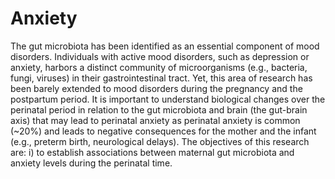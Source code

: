 # Anxiety

The gut microbiota has been identified as an essential component of mood disorders. Individuals
with active mood disorders, such as depression or anxiety, harbors a distinct community of
microorganisms (e.g., bacteria, fungi, viruses) in their gastrointestinal tract. Yet, this area of
research has been barely extended to mood disorders during the pregnancy and the postpartum
period. It is important to understand biological changes over the perinatal period in relation to the
gut microbiota and brain (the gut-brain axis) that may lead to perinatal anxiety as perinatal anxiety
is common (~20%) and leads to negative consequences for the mother and the infant (e.g.,
preterm birth, neurological delays). The objectives of this research are: 
i) to establish associations between maternal gut microbiota and anxiety levels during the perinatal time.
